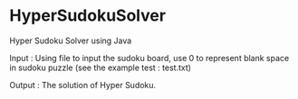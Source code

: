 # HyperSudokuSolver
Hyper Sudoku Solver using Java

Input :
Using file to input the sudoku board, use 0 to represent blank space in sudoku puzzle
(see the example test : test.txt)

Output :
The solution of Hyper Sudoku.
